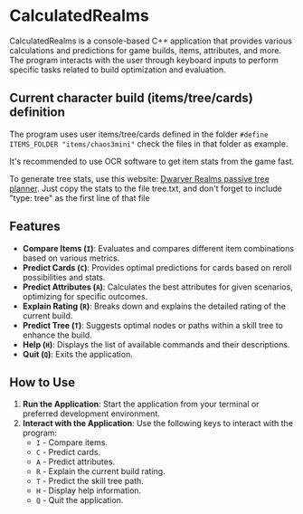 # CalculatedRealms

CalculatedRealms is a console-based C++ application that provides various calculations and predictions for game builds, items, attributes, and more.
The program interacts with the user through keyboard inputs to perform specific tasks related to build optimization and evaluation.

## Current character build (items/tree/cards) definition
The program uses user items/tree/cards defined in the folder
```#define ITEMS_FOLDER "items/chaos3mini"```
check the files in that folder as example. 

It's recommended to use OCR software to get item stats from the game fast.

To generate tree stats, use this website: [Dwarver Realms passive tree planner](https://dwarvenleaderboar.com/tree). Just copy the stats to the file tree.txt, and don't forget to include "type: tree" as the first line of that file

## Features

- **Compare Items (`I`)**: Evaluates and compares different item combinations based on various metrics.
- **Predict Cards (`C`)**: Provides optimal predictions for cards based on reroll possibilities and stats.
- **Predict Attributes (`A`)**: Calculates the best attributes for given scenarios, optimizing for specific outcomes.
- **Explain Rating (`R`)**: Breaks down and explains the detailed rating of the current build.
- **Predict Tree (`T`)**: Suggests optimal nodes or paths within a skill tree to enhance the build.
- **Help (`H`)**: Displays the list of available commands and their descriptions.
- **Quit (`Q`)**: Exits the application.

## How to Use

1. **Run the Application**: Start the application from your terminal or preferred development environment.
2. **Interact with the Application**: Use the following keys to interact with the program:
   - `I` - Compare items.
   - `C` - Predict cards.
   - `A` - Predict attributes.
   - `R` - Explain the current build rating.
   - `T` - Predict the skill tree path.
   - `H` - Display help information.
   - `Q` - Quit the application.


